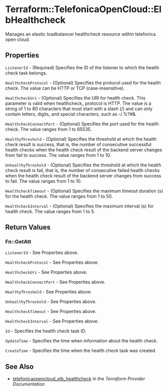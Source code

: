 # Terraform::TelefonicaOpenCloud::ElbHealthcheck

Manages an elastic loadbalancer healthcheck resource within telefonica open cloud.

## Properties

`ListenerId` - (Required) Specifies the ID of the listener to which the health
check task belongs.

`HealthcheckProtocol` - (Optional) Specifies the protocol used for the health
check. The value can be HTTP or TCP (case-insensitive).

`HealthcheckUri` - (Optional) Specifies the URI for health check. This parameter
is valid when healthcheck_ protocol is HTTP. The value is a string of 1 to 80
characters that must start with a slash (/) and can only contain letters, digits,
and special characters, such as -/.%?#&.

`HealthcheckConnectPort` - (Optional) Specifies the port used for the health
check. The value ranges from 1 to 65535.

`HealthyThreshold` - (Optional) Specifies the threshold at which the health
check result is success, that is, the number of consecutive successful health
checks when the health check result of the backend server changes from fail
to success. The value ranges from 1 to 10.

`UnhealthyThreshold` - (Optional) Specifies the threshold at which the health
check result is fail, that is, the number of consecutive failed health checks
when the health check result of the backend server changes from success to fail.
The value ranges from 1 to 10.

`HealthcheckTimeout` - (Optional) Specifies the maximum timeout duration
(s) for the health check. The value ranges from 1 to 50.

`HealthcheckInterval` - (Optional) Specifies the maximum interval (s) for
health check. The value ranges from 1 to 5.


## Return Values

### Fn::GetAtt

`ListenerId` - See Properties above.

`HealthcheckProtocol` - See Properties above.

`HealthcheckUri` - See Properties above.

`HealthcheckConnectPort` - See Properties above.

`HealthyThreshold` - See Properties above.

`UnhealthyThreshold` - See Properties above.

`HealthcheckTimeout` - See Properties above.

`HealthcheckInterval` - See Properties above.

`Id` - Specifies the health check task ID.

`UpdateTime` - Specifies the time when information about the health check.

`CreateTime` - Specifies the time when the health check task was created.

## See Also

* [telefonicaopencloud_elb_healthcheck](https://www.terraform.io/docs/providers/telefonicaopencloud/r/elb_healthcheck.html) in the _Terraform Provider Documentation_